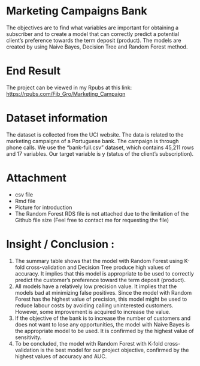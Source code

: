 # Marketing Campaigns Bank

The objectives are to find what variables are important for obtaining a subscriber and to create a model that can correctly predict a potential client’s preference towards the term deposit (product). The models are created by using Naive Bayes, Decision Tree and Random Forest method.

# End Result 

The project can be viewed in my Rpubs at this link: https://rpubs.com/Fib_Gro/Marketing_Campaign

# Dataset information 

The dataset is collected from the UCI website. The data is related to the marketing campaigns of a Portuguese bank. The campaign is through phone calls. We use the “bank-full.csv” dataset, which contains 45,211 rows and 17 variables. Our target variable is y (status of the client’s subscription). 

# Attachment 

- csv file 
- Rmd file 
- Picture for introduction 
- The Random Forest RDS file is not attached due to the limitation of the Github file size (Feel free to contact me for requesting the file)

# Insight / Conclusion : 

1. The summary table shows that the model with Random Forest using K-fold cross-validation and Decision Tree produce high values of accuracy. It implies that this model is appropriate to be used to correctly predict the customer’s preference toward the term deposit (product).
2. All models have a relatively low precision value. It implies that the models bad at minimizing false positives. Since the model with Random Forest has the highest value of precision, this model might be used to reduce labour costs by avoiding calling uninterested customers. However, some improvement is acquired to increase the value.
3. If the objective of the bank is to increase the number of customers and does not want to lose any opportunities, the model with Naive Bayes is the appropriate model to be used. It is confirmed by the highest value of sensitivity.
4. To be concluded, the model with Random Forest with K-fold cross-validation is the best model for our project objective, confirmed by the highest values of accuracy and AUC.
